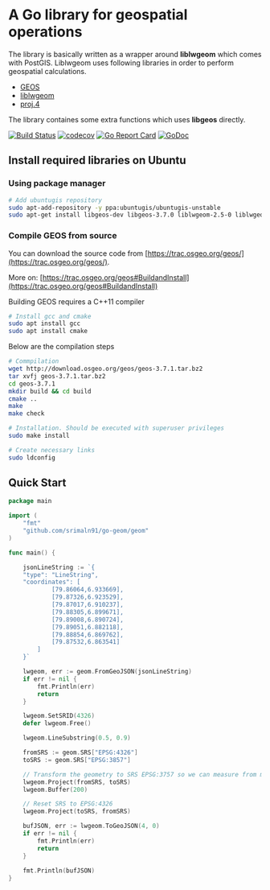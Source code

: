 # A Go library for geospatial operations

The library is basically written as a wrapper around **liblwgeom** which comes with PostGIS. Liblwgeom uses following libraries in order to perform geospatial calculations.

- [GEOS](https://geos.osgeo.org/)
- [liblwgeom](https://github.com/postgis/postgis/tree/svn-trunk/liblwgeom)
- [proj.4](https://proj4.org/)

The library containes some extra functions which uses **libgeos** directly.

[![Build Status](https://travis-ci.org/srimaln91/go-geom.svg?branch=master)](https://travis-ci.org/srimaln91/go-geom)
[![codecov](https://codecov.io/gh/srimaln91/go-geom/branch/master/graph/badge.svg)](https://codecov.io/gh/srimaln91/go-geom)
[![Go Report Card](https://goreportcard.com/badge/github.com/srimaln91/go-geom)](https://goreportcard.com/report/github.com/srimaln91/go-geom)
[![GoDoc](https://godoc.org/github.com/srimaln91/go-geom/geos?status.svg)](https://godoc.org/github.com/srimaln91/go-geom/geom)

## Install required libraries on Ubuntu

### Using package manager

```bash
# Add ubuntugis repository
sudo apt-add-repository -y ppa:ubuntugis/ubuntugis-unstable
sudo apt-get install libgeos-dev libgeos-3.7.0 liblwgeom-2.5-0 liblwgeom-dev libproj-dev
```

### Compile GEOS from source

You can download the source code from [https://trac.osgeo.org/geos/](https://trac.osgeo.org/geos/).

More on: [https://trac.osgeo.org/geos#BuildandInstall](https://trac.osgeo.org/geos#BuildandInstall)

Building GEOS requires a C++11 compiler

```bash
# Install gcc and cmake
sudo apt install gcc
sudo apt install cmake
```

Below are the compilation steps

```bash
# Commpilation
wget http://download.osgeo.org/geos/geos-3.7.1.tar.bz2
tar xvfj geos-3.7.1.tar.bz2
cd geos-3.7.1
mkdir build && cd build
cmake ..
make
make check

# Installation. Should be executed with superuser privileges
sudo make install

# Create necessary links
sudo ldconfig
```

## Quick Start

```go
package main

import (
	"fmt"
	"github.com/srimaln91/go-geom/geom"
)

func main() {

	jsonLineString := `{
    "type": "LineString",
    "coordinates": [
            [79.86064,6.933669],
            [79.87326,6.923529],
            [79.87017,6.910237],
            [79.88305,6.899671],
            [79.89008,6.890724],
            [79.89051,6.882118],
            [79.88854,6.869762],
            [79.87532,6.863541]
        ]
    }`

    lwgeom, err := geom.FromGeoJSON(jsonLineString)
    if err != nil {
        fmt.Println(err)
        return
    }

	lwgeom.SetSRID(4326)
	defer lwgeom.Free()

	lwgeom.LineSubstring(0.5, 0.9)

	fromSRS := geom.SRS["EPSG:4326"]
	toSRS := geom.SRS["EPSG:3857"]

	// Transform the geometry to SRS EPSG:3757 so we can measure from metres.
	lwgeom.Project(fromSRS, toSRS)
	lwgeom.Buffer(200)

	// Reset SRS to EPSG:4326
	lwgeom.Project(toSRS, fromSRS)

	bufJSON, err := lwgeom.ToGeoJSON(4, 0)
    if err != nil {
        fmt.Println(err)
        return
    }
    
	fmt.Println(bufJSON)
}
```

